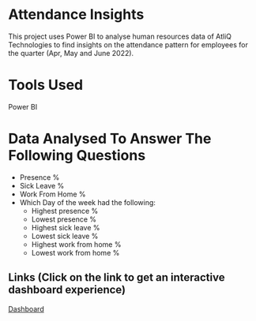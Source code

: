 # Attendance Insights
This project uses Power BI to analyse human resources data of AtliQ Technologies to find insights on the attendance pattern for employees for the quarter (Apr, May and June 2022). 

# Tools Used
Power BI

# Data Analysed To Answer The Following Questions
 - Presence % 
 - Sick Leave % 
 - Work From Home %
 - Which Day of the week had the following:
   -  Highest presence %
   - Lowest presence % 
   - Highest sick leave %
   - Lowest sick leave %
   - Highest work from home %
   - Lowest work from home %
  
 ##  Links (Click on the link to get an interactive dashboard experience)
[Dashboard](https://app.powerbi.com/view?r=eyJrIjoiNDE4Y2VjYWUtMGVhNC00ODU0LWJlOTItMzZjMzUxNmQ0YTJkIiwidCI6ImM5OWEyZmQzLTY3NmMtNDQ2Ny04NjE4LWMxZTMzMGVlY2MyZCJ9)

